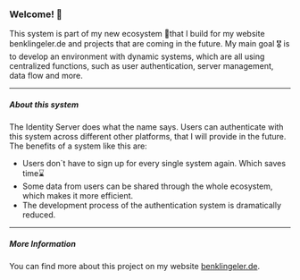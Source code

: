 ### Welcome! 👋

This system is part of my new ecosystem 🚀that I build for my website benklingeler.de and projects that are coming in the future. My main goal 🎖️ is to develop an environment with dynamic systems, which are all using centralized functions, such as user authentication, server management, data flow and more.

---

##### About this system

The Identity Server does what the name says. Users can authenticate with this system across different other platforms, that I will provide in the future. The benefits of a system like this are:

- Users don`t have to sign up for every single system again. Which saves time⌛
- Some data from users can be shared through the whole ecosystem, which makes it more efficient.
- The development process of the authentication system is dramatically reduced.

---

##### More Information

You can find more about this project on my website [benklingeler.de](http://benklingeler.de 'benklingeler.de').
